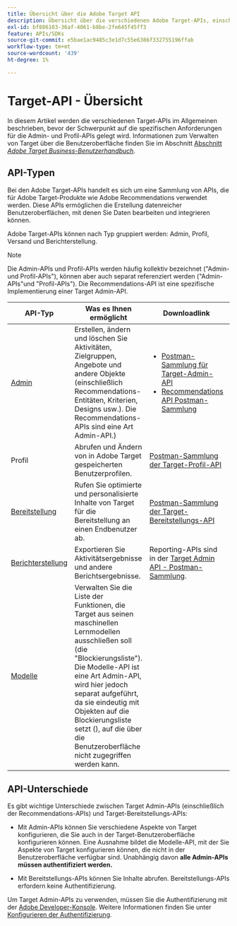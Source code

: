 ```yaml
---
title: Übersicht über die Adobe Target API
description: Übersicht über die verschiedenen Adobe Target-APIs, einschließlich Versand-API, Reporting-API, Admin-API, Profil-API, Recommendations-API und Links zu Postman-Sammlungen.
exl-id: bf886103-36af-4061-b8be-2fe645f45ff3
feature: APIs/SDKs
source-git-commit: e5bae1ac9485c3e1d7c55e6386f332755196ffab
workflow-type: tm+mt
source-wordcount: '439'
ht-degree: 1%

---
```


# Target-API - Übersicht

In diesem Artikel werden die verschiedenen Target-APIs im Allgemeinen beschrieben, bevor der Schwerpunkt auf die spezifischen Anforderungen für die Admin- und Profil-APIs gelegt wird. Informationen zum Verwalten von Target über die Benutzeroberfläche finden Sie im Abschnitt [Abschnitt *Adobe Target Business-Benutzerhandbuch*](https://experienceleague.adobe.com/docs/target/using/administer/administrating-target.html?lang=en).

## API-Typen

Bei den Adobe Target-APIs handelt es sich um eine Sammlung von APIs, die für Adobe Target-Produkte wie Adobe Recommendations verwendet werden. Diese APIs ermöglichen die Erstellung datenreicher Benutzeroberflächen, mit denen Sie Daten bearbeiten und integrieren können.

Adobe Target-APIs können nach Typ gruppiert werden: Admin, Profil, Versand und Berichterstellung.

>[!NOTE]
>
>Die Admin-APIs und Profil-APIs werden häufig kollektiv bezeichnet (&quot;Admin- und Profil-APIs&quot;), können aber auch separat referenziert werden (&quot;Admin-APIs&quot;und &quot;Profil-APIs&quot;). Die Recommendations-API ist eine spezifische Implementierung einer Target Admin-API.

| API-Typ | Was es Ihnen ermöglicht | Downloadlink | Weitere hilfreiche Links |
| --- | --- | --- |--- |
| [Admin](../administer/admin-api/admin-api-overview-new.md) | Erstellen, ändern und löschen Sie Aktivitäten, Zielgruppen, Angebote und andere Objekte (einschließlich Recommendations-Entitäten, Kriterien, Designs usw.). Die Recommendations-APIs sind eine Art Admin-API.) | <UL><li>[Postman-Sammlung für Target-Admin-API](https://developers.adobetarget.com/api/#admin-postman-collection)</li><li>[Recommendations API Postman-Sammlung](https://developers.adobetarget.com/api/recommendations/#section/Postman)</li></UL> | [Verwenden von Recommendations-APIs](../before-administer/recs-api/overview.md) |
| Profil | Abrufen und Ändern von in Adobe Target gespeicherten Benutzerprofilen. | [Postman-Sammlung der Target-Profil-API](https://developers.adobetarget.com/api/#profiles) |  |
| [Bereitstellung](../implement/delivery-api/overview.md) | Rufen Sie optimierte und personalisierte Inhalte von Target für die Bereitstellung an einen Endbenutzer ab. | [Postman-Sammlung der Target-Bereitstellungs-API](/help/dev/before-implement/delivery-api-overview/getting-started.md#postman) |  |
| [Berichterstellung](../administer/admin-api/admin-api-overview-new.md) | Exportieren Sie Aktivitätsergebnisse und andere Berichtsergebnisse. | Reporting-APIs sind in der [Target Admin API - Postman-Sammlung](https://developers.adobetarget.com/api/#admin-postman-collection). |  |
| [Modelle](../administer/models-api/models-api-overview.md) | Verwalten Sie die Liste der Funktionen, die Target aus seinen maschinellen Lernmodellen ausschließen soll (die &quot;Blockierungsliste&quot;). Die Modelle-API ist eine Art Admin-API, wird hier jedoch separat aufgeführt, da sie eindeutig mit Objekten auf die Blockierungsliste setzt (), auf die über die Benutzeroberfläche nicht zugegriffen werden kann. |  |  |

## API-Unterschiede

Es gibt wichtige Unterschiede zwischen Target Admin-APIs (einschließlich der Recommendations-APIs) und Target-Bereitstellungs-APIs:

* Mit Admin-APIs können Sie verschiedene Aspekte von Target konfigurieren, die Sie auch in der Target-Benutzeroberfläche konfigurieren können. Eine Ausnahme bildet die Modelle-API, mit der Sie Aspekte von Target konfigurieren können, die nicht in der Benutzeroberfläche verfügbar sind. Unabhängig davon **alle Admin-APIs müssen authentifiziert werden.**

* Mit Bereitstellungs-APIs können Sie Inhalte abrufen. Bereitstellungs-APIs erfordern keine Authentifizierung.

Um Target Admin-APIs zu verwenden, müssen Sie die Authentifizierung mit der [Adobe Developer-Konsole](https://developer.adobe.com/console/home). Weitere Informationen finden Sie unter [Konfigurieren der Authentifizierung](../before-administer/configure-authentication.md).
